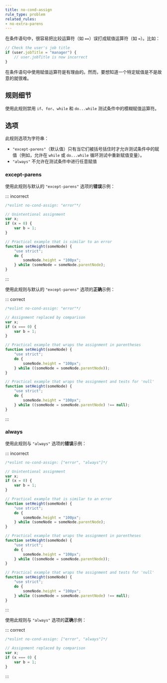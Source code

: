 ```yaml
---
title: no-cond-assign
rule_type: problem
related_rules:
- no-extra-parens
---
```


在条件语句中，很容易把比较运算符（如 `==`）误打成赋值运算符（如 `=`）。比如：

```js
// Check the user's job title
if (user.jobTitle = "manager") {
    // user.jobTitle is now incorrect
}
```

在条件语句中使用赋值运算符是有理由的。然而，要想知道一个特定赋值是不是故意的就很难。

## 规则细节

使用此规则禁用 `if`、`for`、`while` 和 `do...while` 测试条件中的模糊赋值运算符。

## 选项

此规则选项为字符串：

* `"except-parens"`（默认值）只有当它们被括号括住时才允许测试条件中的赋值（例如，允许在 `while` 或 `do...while` 循环测试中重新赋值变量）。
* `"always"` 不允许在测试条件中进行任意赋值

### except-parens

使用此规则与默认的 `"except-parens"` 选项的**错误**示例：

::: incorrect

```js
/*eslint no-cond-assign: "error"*/

// Unintentional assignment
var x;
if (x = 0) {
    var b = 1;
}

// Practical example that is similar to an error
function setHeight(someNode) {
    "use strict";
    do {
        someNode.height = "100px";
    } while (someNode = someNode.parentNode);
}
```

:::

使用此规则与默认的 `"except-parens"` 选项的**正确**示例：

::: correct

```js
/*eslint no-cond-assign: "error"*/

// Assignment replaced by comparison
var x;
if (x === 0) {
    var b = 1;
}

// Practical example that wraps the assignment in parentheses
function setHeight(someNode) {
    "use strict";
    do {
        someNode.height = "100px";
    } while ((someNode = someNode.parentNode));
}

// Practical example that wraps the assignment and tests for 'null'
function setHeight(someNode) {
    "use strict";
    do {
        someNode.height = "100px";
    } while ((someNode = someNode.parentNode) !== null);
}
```

:::

### always

使用此规则与 `"always"` 选项的**错误**示例：

::: incorrect

```js
/*eslint no-cond-assign: ["error", "always"]*/

// Unintentional assignment
var x;
if (x = 0) {
    var b = 1;
}

// Practical example that is similar to an error
function setHeight(someNode) {
    "use strict";
    do {
        someNode.height = "100px";
    } while (someNode = someNode.parentNode);
}

// Practical example that wraps the assignment in parentheses
function setHeight(someNode) {
    "use strict";
    do {
        someNode.height = "100px";
    } while ((someNode = someNode.parentNode));
}

// Practical example that wraps the assignment and tests for 'null'
function setHeight(someNode) {
    "use strict";
    do {
        someNode.height = "100px";
    } while ((someNode = someNode.parentNode) !== null);
}
```

:::

使用此规则与 `"always"` 选项的**正确**示例：

::: correct

```js
/*eslint no-cond-assign: ["error", "always"]*/

// Assignment replaced by comparison
var x;
if (x === 0) {
    var b = 1;
}
```

:::
